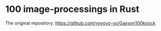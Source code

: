 # 100 image-processings in Rust

The original repository: https://github.com/yoyoyo-yo/Gasyori100knock

